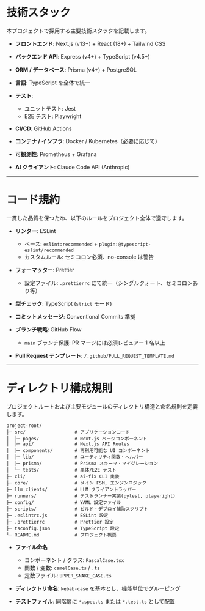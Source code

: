# 技術スタック

本プロジェクトで採用する主要技術スタックを記載します。

* **フロントエンド**: Next.js (v13+) + React (18+) + Tailwind CSS
* **バックエンド API**: Express (v4+) + TypeScript (v4.5+)
* **ORM / データベース**: Prisma (v4+) + PostgreSQL
* **言語**: TypeScript を全体で統一
* **テスト**:

  * ユニットテスト: Jest
  * E2E テスト: Playwright
* **CI/CD**: GitHub Actions
* **コンテナ / インフラ**: Docker / Kubernetes（必要に応じて）
* **可観測性**: Prometheus + Grafana
* **AI クライアント**: Claude Code API (Anthropic)

---

# コード規約

一貫した品質を保つため、以下のルールをプロジェクト全体で遵守します。

* **リンター**: ESLint

  * ベース: `eslint:recommended` + `plugin:@typescript-eslint/recommended`
  * カスタムルール: セミコロン必須、no-console は警告
* **フォーマッター**: Prettier

  * 設定ファイル: `.prettierrc` にて統一（シングルクォート、セミコロンあり等）
* **型チェック**: TypeScript (`strict` モード)
* **コミットメッセージ**: Conventional Commits 準拠
* **ブランチ戦略**: GitHub Flow

  * `main` ブランチ保護: PR マージには必須レビュアー 1 名以上
* **Pull Request テンプレート**: `/.github/PULL_REQUEST_TEMPLATE.md`

---

# ディレクトリ構成規則

プロジェクトルートおよび主要モジュールのディレクトリ構造と命名規則を定義します。

```
project-root/
├─ src/                  # アプリケーションコード
│  ├─ pages/             # Next.js ページコンポーネント
│  ├─ api/               # Next.js API Routes
│  ├─ components/        # 再利用可能な UI コンポーネント
│  ├─ lib/               # ユーティリティ関数・ヘルパー
│  ├─ prisma/            # Prisma スキーマ・マイグレーション
│  └─ tests/             # 単体/E2E テスト
├─ cli/                  # ai-fix CLI 実装
├─ core/                 # メイン FSM, エンジンロジック
├─ llm_clients/          # LLM クライアントラッパー
├─ runners/              # テストランナー実装(pytest, playwright)
├─ config/               # YAML 設定ファイル
├─ scripts/              # ビルド・デプロイ補助スクリプト
├─ .eslintrc.js          # ESLint 設定
├─ .prettierrc           # Prettier 設定
├─ tsconfig.json         # TypeScript 設定
└─ README.md             # プロジェクト概要
```

* **ファイル命名**

  * コンポーネント / クラス: `PascalCase.tsx`
  * 関数 / 変数: `camelCase.ts` / `.ts`
  * 定数ファイル: `UPPER_SNAKE_CASE.ts`
* **ディレクトリ命名**: `kebab-case` を基本とし、機能単位でグルーピング
* **テストファイル**: 同階層に `*.spec.ts` または `*.test.ts` として配置
